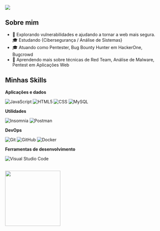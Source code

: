 ![](https://komarev.com/ghpvc/?username=iuricode&color=006bed)

## Sobre mim

- 🤔 Explorando vulnerabilidades e ajudando a tornar a web mais segura. 🎓 Estudando {Cibersegurança / Análise de Sistemas}
- 🎓 Atuando como Pentester, Bug Bounty Hunter em HackerOne, Bugcrowd
- 🌱 Aprendendo mais sobre técnicas de Red Team, Análise de Malware, Pentest em Aplicações Web

## Minhas Skills

**Aplicações e dados**

![JavaScript](https://img.shields.io/badge/-JavaScript-333333?style=flat&logo=javascript)
![HTML5](https://img.shields.io/badge/-HTML5-333333?style=flat&logo=HTML5)
![CSS](https://img.shields.io/badge/-CSS-333333?style=flat&logo=CSS3&logoColor=1572B6)
![MySQL](https://img.shields.io/badge/-MySQL-333333?style=flat&logo=mysql)

**Utilidades**

![Insomnia](https://img.shields.io/badge/-Insomnia-333333?style=flat&logo=insomnia)
![Postman](https://img.shields.io/badge/-Postman-333333?style=flat&logo=postman)

**DevOps**

![Git](https://img.shields.io/badge/-Git-333333?style=flat&logo=git)
![GitHub](https://img.shields.io/badge/-GitHub-333333?style=flat&logo=github)
![Docker](https://img.shields.io/badge/-Docker-333333?style=flat&logo=docker)

**Ferramentas de desenvolvimento**

![Visual Studio Code](https://img.shields.io/badge/-Visual%20Studio%20Code-333333?style=flat&logo=visual-studio-code&logoColor=007ACC)

<br/>

<a href="https://github.com/GsH4xNull" title="Perfil do GsH4xNull">
  <img height="180em" src="https://github-readme-stats.vercel.app/api?username=GsH4xNull&theme=dracula&show_icons=true" />
</a>


